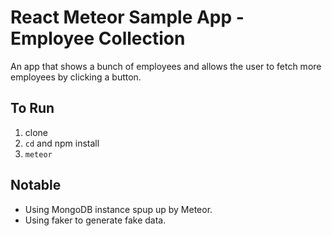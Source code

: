 # React Meteor Sample App - Employee Collection

An app that shows a bunch of employees and allows the user to fetch more employees by clicking a button.

## To Run

1. clone
2. `cd` and npm install
3. `meteor`

## Notable

* Using MongoDB instance spup up by Meteor.
* Using faker to generate fake data.